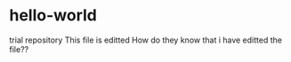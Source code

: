 # hello-world
trial repository
This file is editted
How do they know that i have editted the file??
